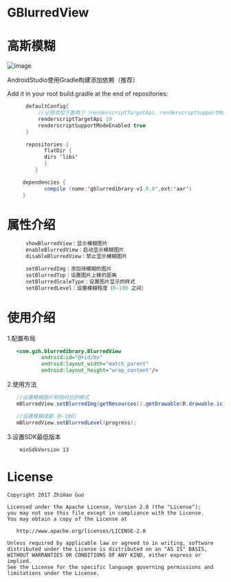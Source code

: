 # GBlurredView
# 高斯模糊

![image](https://github.com/GuoZhiHao9396/GBlurredView/blob/master/app/src/main/res/raw/test.gif)

AndroidStudio使用Gradle构建添加依赖（推荐）

Add it in your root build.gradle at the end of repositories:
```java
      defaultConfig{
          //记得添加下面两个（renderscriptTargetApi、renderscriptSupportModeEnabled）
          renderscriptTargetApi 19
          renderscriptSupportModeEnabled true
      }

	  repositories {
            flatDir {
            dirs 'libs'
            }
         }

     dependencies {
            compile (name:'gblurredibrary-v1.0.0',ext:'aar')
     }
```


# 属性介绍

```java
      showBlurredView：显示模糊图片
      enableBlurredView：启动显示模糊图片
      disableBlurredView：禁止显示模糊图片

      setBlurredImg：添加待模糊的图片
      setBlurredTop：设置图片上移的距离
      setBlurredScaleType：设置图片显示的样式
      setBlurredLevel：设置模糊程度（0~100 之间）
```

# 使用介绍

1.配置布局

```xml
   <com.gzh.blurredibrary.BlurredView
           android:id="@+id/bv"
           android:layout_width="match_parent"
           android:layout_height="wrap_content"/>
```

2.使用方法
```java
   //设置模糊图片和相对应的模式
   mBlurredView.setBlurredImg(getResources().getDrawable(R.drawable.ic_test));

   //设置模糊成都（0-100）
   mBlurredView.setBlurredLevel(progress);
```

3.设置SDK最低版本

```text
    minSdkVersion 13
```


# License
```text
Copyright 2017 ZhiHao Guo

Licensed under the Apache License, Version 2.0 (the "License");
you may not use this file except in compliance with the License.
You may obtain a copy of the License at

   http://www.apache.org/licenses/LICENSE-2.0

Unless required by applicable law or agreed to in writing, software
distributed under the License is distributed on an "AS IS" BASIS,
WITHOUT WARRANTIES OR CONDITIONS OF ANY KIND, either express or implied.
See the License for the specific language governing permissions and
limitations under the License.
```
